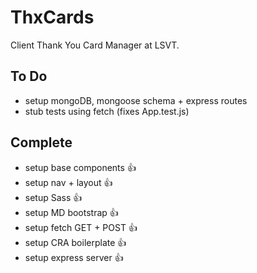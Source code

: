 # ThxCards
Client Thank You Card Manager at LSVT.

## To Do
* setup mongoDB, mongoose schema + express routes
* stub tests using fetch (fixes App.test.js)

## Complete
* setup base components :+1:
* setup nav + layout :+1:
* setup Sass :+1:
* setup MD bootstrap :+1:
* setup fetch GET + POST :+1:
* setup CRA boilerplate :+1:
* setup express server :+1:
